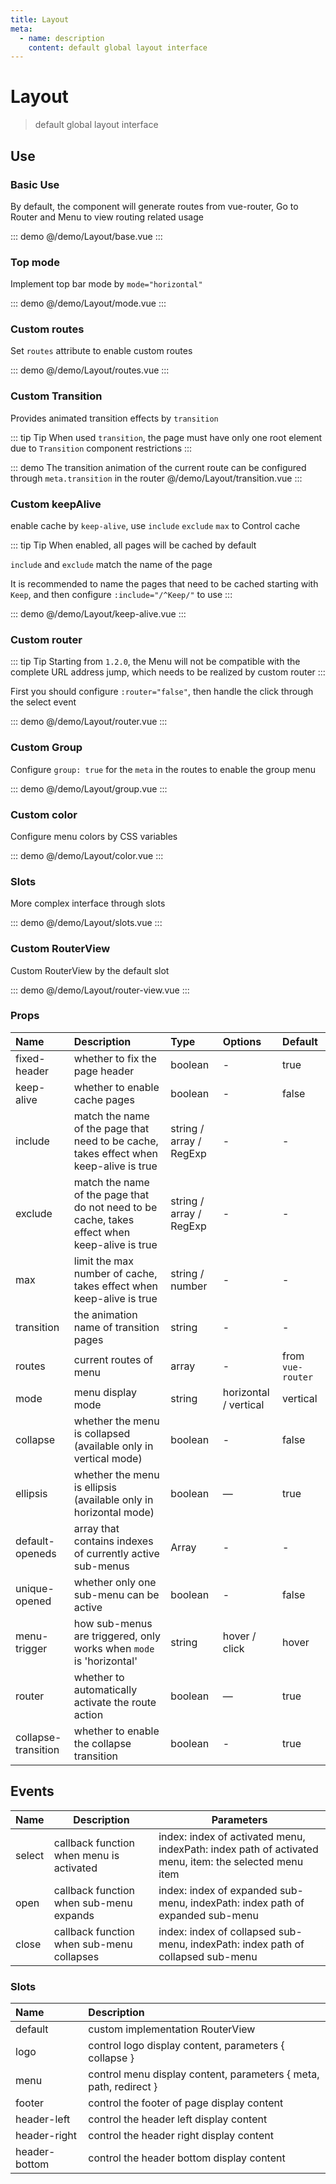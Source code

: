 ```yaml
---
title: Layout
meta:
  - name: description
    content: default global layout interface
---
```


# Layout

> default global layout interface

## Use

### Basic Use

By default, the component will generate routes from vue-router, Go to <pro-link to="/zh-CN/guide/router">Router and Menu</pro-link> to view routing related usage

::: demo
@/demo/Layout/base.vue
:::

### Top mode

Implement top bar mode by `mode="horizontal"`

::: demo
@/demo/Layout/mode.vue
:::

### Custom routes

Set `routes` attribute to enable custom routes

::: demo
@/demo/Layout/routes.vue
:::

### Custom Transition

Provides animated transition effects by `transition`

::: tip Tip
When used `transition`, the page must have only one root element due to `Transition` component restrictions
:::

::: demo The transition animation of the current route can be configured through `meta.transition` in the router
@/demo/Layout/transition.vue
:::

### Custom keepAlive

enable cache by `keep-alive`, use `include` `exclude` `max` to Control cache

::: tip Tip
When enabled, all pages will be cached by default

`include` and `exclude` match the name of the page

It is recommended to name the pages that need to be cached starting with `Keep`, and then configure `:include="/^Keep/"` to use
:::

::: demo
@/demo/Layout/keep-alive.vue
:::

### Custom router

::: tip Tip
Starting from `1.2.0`, the Menu will not be compatible with the complete URL address jump, which needs to be realized by custom router
:::

First you should configure `:router="false"`, then handle the click through the select event

::: demo
@/demo/Layout/router.vue
:::

### Custom Group

Configure `group: true` for the `meta` in the routes to enable the group menu

::: demo
@/demo/Layout/group.vue
:::

### Custom color

Configure menu colors by CSS variables

::: demo
@/demo/Layout/color.vue
:::

### Slots

More complex interface through slots

::: demo
@/demo/Layout/slots.vue
:::

### Custom RouterView

Custom RouterView by the default slot

::: demo
@/demo/Layout/router-view.vue
:::

### Props

| Name                | Description                                                                                   | Type                    | Options               | Default           |
| :------------------ | :-------------------------------------------------------------------------------------------- | :---------------------- | :-------------------- | :---------------- |
| fixed-header        | whether to fix the page header                                                                | boolean                 | -                     | true              |
| keep-alive          | whether to enable cache pages                                                                 | boolean                 | -                     | false             |
| include             | match the name of the page that need to be cache, takes effect when keep-alive is true        | string / array / RegExp | -                     | -                 |
| exclude             | match the name of the page that do not need to be cache, takes effect when keep-alive is true | string / array / RegExp | -                     | -                 |
| max                 | limit the max number of cache, takes effect when keep-alive is true                           | string / number         | -                     | -                 |
| transition          | the animation name of transition pages                                                        | string                  | -                     | -                 |
| routes              | current routes of menu                                                                        | array                   | -                     | from `vue-router` |
| mode                | menu display mode                                                                             | string                  | horizontal / vertical | vertical          |
| collapse            | whether the menu is collapsed (available only in vertical mode)                               | boolean                 | -                     | false             |
| ellipsis            | whether the menu is ellipsis (available only in horizontal mode)                              | boolean                 | —                     | true              |
| default-openeds     | array that contains indexes of currently active sub-menus                                     | Array                   | -                     | -                 |
| unique-opened       | whether only one sub-menu can be active                                                       | boolean                 | -                     | false             |
| menu-trigger        | how sub-menus are triggered, only works when `mode` is 'horizontal'                           | string                  | hover / click         | hover             |
| router              | whether to automatically activate the route action                                            | boolean                 | —                     | true              |
| collapse-transition | whether to enable the collapse transition                                                     | boolean                 | -                     | true              |

## Events

| Name   | Description                               | Parameters                                                                                            |
| ------ | ----------------------------------------- | ----------------------------------------------------------------------------------------------------- |
| select | callback function when menu is activated  | index: index of activated menu, indexPath: index path of activated menu, item: the selected menu item |
| open   | callback function when sub-menu expands   | index: index of expanded sub-menu, indexPath: index path of expanded sub-menu                         |
| close  | callback function when sub-menu collapses | index: index of collapsed sub-menu, indexPath: index path of collapsed sub-menu                       |

### Slots

| Name          | Description                                                       |
| :------------ | :---------------------------------------------------------------- |
| default       | custom implementation RouterView                                  |
| logo          | control logo display content, parameters { collapse }             |
| menu          | control menu display content, parameters { meta, path, redirect } |
| footer        | control the footer of page display content                        |
| header-left   | control the header left display content                           |
| header-right  | control the header right display content                          |
| header-bottom | control the header bottom display content                         |

